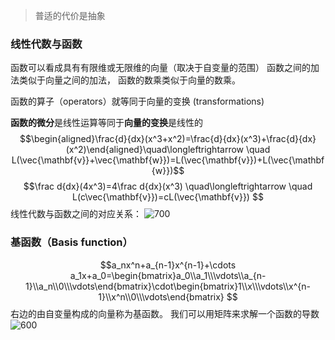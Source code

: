 >普适的代价是抽象
### 线性代数与函数
函数可以看成具有有限维或无限维的向量（取决于自变量的范围）
函数之间的加法类似于向量之间的加法，
函数的数乘类似于向量的数乘。

函数的算子（operators）就等同于向量的变换 (transformations)

**函数的微分**是线性运算等同于**向量的变换**是线性的
$$\begin{aligned}\frac{d}{dx}(x^3+x^2)=\frac{d}{dx}(x^3)+\frac{d}{dx}(x^2)\end{aligned}\quad\longleftrightarrow \quad L(\vec{\mathbf{v}}+\vec{\mathbf{w}})=L(\vec{\mathbf{v}})+L(\vec{\mathbf{w}})$$
$$\frac d{dx}(4x^3)=4\frac d{dx}(x^3) \quad\longleftrightarrow \quad L(c\vec{\mathbf{v}})=cL(\vec{\mathbf{v}}) $$
线性代数与函数之间的对应关系：
![700](Pasted%20image%2020241006171036.png)

### 基函数（Basis function）
$$a_nx^n+a_{n-1}x^{n-1}+\cdots a_1x+a_0=\begin{bmatrix}a_0\\a_1\\\vdots\\a_{n-1}\\a_n\\0\\\vdots\end{bmatrix}\cdot\begin{bmatrix}1\\x\\\vdots\\x^{n-1}\\x^n\\0\\\vdots\end{bmatrix} $$
右边的由自变量构成的向量称为基函数。
我们可以用矩阵来求解一个函数的导数
![600](Pasted%20image%2020241006170752.png)
